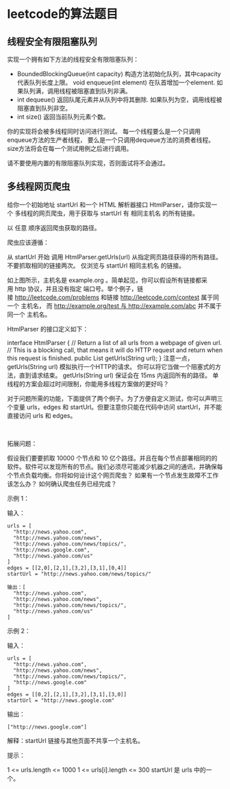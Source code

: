 # leetcode的算法题目



## 线程安全有限阻塞队列
实现一个拥有如下方法的线程安全有限阻塞队列：

- BoundedBlockingQueue(int capacity) 构造方法初始化队列，其中capacity代表队列长度上限。
void enqueue(int element) 在队首增加一个element. 如果队列满，调用线程被阻塞直到队列非满。
- int dequeue() 返回队尾元素并从队列中将其删除. 如果队列为空，调用线程被阻塞直到队列非空。
- int size() 返回当前队列元素个数。

你的实现将会被多线程同时访问进行测试。
每一个线程要么是一个只调用enqueue方法的生产者线程，
要么是一个只调用dequeue方法的消费者线程。
size方法将会在每一个测试用例之后进行调用。

请不要使用内置的有限阻塞队列实现，否则面试将不会通过。


## 多线程网页爬虫
给你一个初始地址 startUrl 和一个 HTML 解析器接口 HtmlParser，请你实现一个 多线程的网页爬虫，用于获取与 startUrl 有 相同主机名 的所有链接。 

以 任意 顺序返回爬虫获取的路径。

爬虫应该遵循：

从 startUrl 开始
调用 HtmlParser.getUrls(url) 从指定网页路径获得的所有路径。
不要抓取相同的链接两次。
仅浏览与 startUrl 相同主机名 的链接。


如上图所示，主机名是 example.org 。简单起见，你可以假设所有链接都采用 http 协议，并且没有指定 端口号。举个例子，链接 http://leetcode.com/problems 和链接 http://leetcode.com/contest 属于同一个 主机名， 而 http://example.org/test 与 http://example.com/abc 并不属于同一个 主机名。

HtmlParser 的接口定义如下：

interface HtmlParser {
  // Return a list of all urls from a webpage of given url.
  // This is a blocking call, that means it will do HTTP request and return when this request is finished.
  public List<String> getUrls(String url);
}
注意一点，getUrls(String url) 模拟执行一个HTTP的请求。 你可以将它当做一个阻塞式的方法，直到请求结束。 getUrls(String url) 保证会在 15ms 内返回所有的路径。 单线程的方案会超过时间限制，你能用多线程方案做的更好吗？

对于问题所需的功能，下面提供了两个例子。为了方便自定义测试，你可以声明三个变量 urls，edges 和 startUrl。但要注意你只能在代码中访问 startUrl，并不能直接访问 urls 和 edges。

 

拓展问题：

假设我们要要抓取 10000 个节点和 10 亿个路径。并且在每个节点部署相同的的软件。软件可以发现所有的节点。我们必须尽可能减少机器之间的通讯，并确保每个节点负载均衡。你将如何设计这个网页爬虫？
如果有一个节点发生故障不工作该怎么办？
如何确认爬虫任务已经完成？
 

示例 1：



输入：
```
urls = [
  "http://news.yahoo.com",
  "http://news.yahoo.com/news",
  "http://news.yahoo.com/news/topics/",
  "http://news.google.com",
  "http://news.yahoo.com/us"
]
edges = [[2,0],[2,1],[3,2],[3,1],[0,4]]
startUrl = "http://news.yahoo.com/news/topics/"

```
```
输出：[
  "http://news.yahoo.com",
  "http://news.yahoo.com/news",
  "http://news.yahoo.com/news/topics/",
  "http://news.yahoo.com/us"
]
```

示例 2：



输入：
```
urls = [
  "http://news.yahoo.com",
  "http://news.yahoo.com/news",
  "http://news.yahoo.com/news/topics/",
  "http://news.google.com"
]
edges = [[0,2],[2,1],[3,2],[3,1],[3,0]]
startUrl = "http://news.google.com"
```
输出：
```
["http://news.google.com"]
```
解释：startUrl 链接与其他页面不共享一个主机名。
 

提示：

1 <= urls.length <= 1000
1 <= urls[i].length <= 300
startUrl 是 urls 中的一个。

